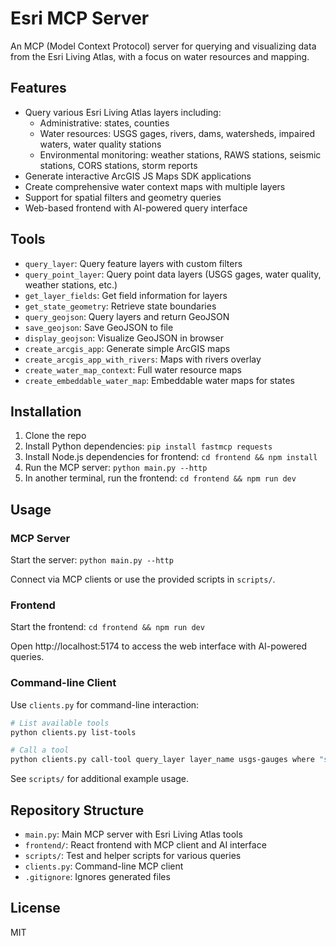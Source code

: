 # Esri MCP Server

An MCP (Model Context Protocol) server for querying and visualizing data from the Esri Living Atlas, with a focus on water resources and mapping.

## Features

- Query various Esri Living Atlas layers including:
  - Administrative: states, counties
  - Water resources: USGS gages, rivers, dams, watersheds, impaired waters, water quality stations
  - Environmental monitoring: weather stations, RAWS stations, seismic stations, CORS stations, storm reports
- Generate interactive ArcGIS JS Maps SDK applications
- Create comprehensive water context maps with multiple layers
- Support for spatial filters and geometry queries
- Web-based frontend with AI-powered query interface

## Tools

- `query_layer`: Query feature layers with custom filters
- `query_point_layer`: Query point data layers (USGS gages, water quality, weather stations, etc.)
- `get_layer_fields`: Get field information for layers
- `get_state_geometry`: Retrieve state boundaries
- `query_geojson`: Query layers and return GeoJSON
- `save_geojson`: Save GeoJSON to file
- `display_geojson`: Visualize GeoJSON in browser
- `create_arcgis_app`: Generate simple ArcGIS maps
- `create_arcgis_app_with_rivers`: Maps with rivers overlay
- `create_water_map_context`: Full water resource maps
- `create_embeddable_water_map`: Embeddable water maps for states

## Installation

1. Clone the repo
2. Install Python dependencies: `pip install fastmcp requests`
3. Install Node.js dependencies for frontend: `cd frontend && npm install`
4. Run the MCP server: `python main.py --http`
5. In another terminal, run the frontend: `cd frontend && npm run dev`

## Usage

### MCP Server

Start the server: `python main.py --http`

Connect via MCP clients or use the provided scripts in `scripts/`.

### Frontend

Start the frontend: `cd frontend && npm run dev`

Open http://localhost:5174 to access the web interface with AI-powered queries.

### Command-line Client

Use `clients.py` for command-line interaction:

```bash
# List available tools
python clients.py list-tools

# Call a tool
python clients.py call-tool query_layer layer_name usgs-gauges where "state = 'MI'"
```

See `scripts/` for additional example usage.

## Repository Structure

- `main.py`: Main MCP server with Esri Living Atlas tools
- `frontend/`: React frontend with MCP client and AI interface
- `scripts/`: Test and helper scripts for various queries
- `clients.py`: Command-line MCP client
- `.gitignore`: Ignores generated files

## License

MIT